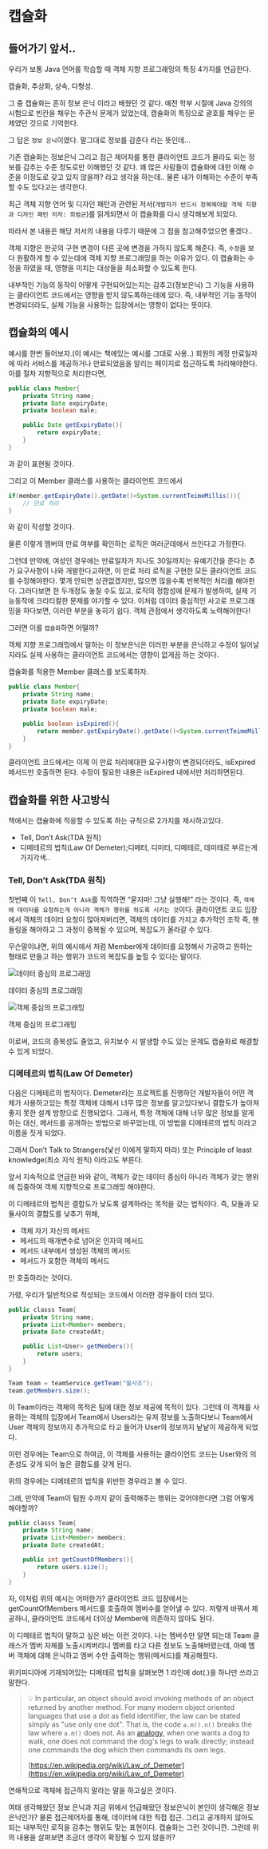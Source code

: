 # 캡슐화

## 들어가기 앞서..

우리가 보통 Java 언어를 학습할 때 객체 지향 프로그래밍의 특징 4가지를 언급한다.

캡슐화, 추상화, 상속, 다형성.

그 중 캡슐화는 흔히 정보 은닉 이라고 배웠던 것 같다. 예전 학부 시절에 Java 강의의 시험으로 빈칸을 채우는 주관식 문제가 있었는데, 캡슐화의 특징으로 괄호를 채우는 문제였던 것으로 기억한다.

그 답은 `정보 은닉`이였다. 말그대로 정보를 감춘다 라는 뜻인데…

기존 캡슐화는 정보은닉 그리고 접근 제어자를 통한 클라이언트 코드가 몰라도 되는 정보를 감추는 수준 정도로만 이해했던 것 같다. 꽤 많은 사람들이 캡슐화에 대한 이해 수준을 이정도로 갖고 있지 않을까? 라고 생각을 하는데.. 물론 내가 이해하는 수준이 부족할 수도 있다고는 생각한다.

 최근 객체 지향 언어 및 디자인 패턴과 관련된 저서(`개발자가 반드시 정복해야할 객체 지향과 디자인 패턴 저자: 최범균`)를 읽게되면서 이 캡슐화를 다시 생각해보게 되었다.

따라서 본 내용은 해당 저서의 내용을 다루기 때문에 그 점을 참고해주었으면 좋겠다..

객체 지향은 한곳의 구현 변경이 다른 곳에 변경을 가하지 않도록 해준다. 즉, `수정`을 보다 원활하게 할 수 있는데에 객체 지향 프로그래밍을 하는 이유가 있다. 이 캡슐화는 수정을 하였을 때, 영향을 미치는 대상들을 최소화할 수 있도록 한다.

내부적인 기능의 동작이 어떻게 구현되어있는지는 감추고(정보은닉) 그 기능을 사용하는 클라이언트 코드에서는 영향을 받지 않도록하는데에 있다. 즉, 내부적인 기능 동작이 변경되더라도, 실제 기능을 사용하는 입장에서는 영향이 없다는 뜻이다.

## 캡슐화의 예시

예시를 한번 들어보자.(이 예시는 책에있는 예시를 그대로 사용..) 회원의 계정 만료일자에 따라 서비스를 제공하거나 만료되었음을 알리는 페이지로 접근하도록 처리해야한다. 이를 절차 지향적으로 처리한다면,

```java
public class Member{
	private String name;
	private Date expiryDate;
	private boolean male;

	public Date getExpiryDate(){
		return expiryDate;
	}
}
```

과 같이 표현될 것이다.

그리고 이 Member 클래스를 사용하는 클라이언트 코드에서

```java
if(member.getExpiryDate().getDate()<System.currentTeimeMillis()){
	// 만료 처리
}
```

와 같이 작성할 것이다.

물론 이렇게 멤버의 만료 여부를 확인하는 로직은 여러군데에서 쓰인다고 가정한다.

그런데 만약에, 여성인 경우에는 만료일자가 지나도 30일까지는 유예기간을 준다는 추가 요구사항이 나와 개발한다고하면, 이 만료 처리 로직을 구현한 모든 클라이언트 코드를 수정해야한다. 몇개 안되면 상관없겠지만, 많으면 많을수록 반복적인 처리를 해야한다. 그러다보면 한 두개정도 놓칠 수도 있고, 로직의 정합성에 문제가 발생하여, 실제 기능동작에 크리티컬한 문제를 야기할 수 있다. 이처럼 데이터 중심적인 사고로 프로그래밍을 하다보면, 이러한 부분을 놓히기 쉽다. 객체 관점에서 생각하도록 노력해야한다!

그러면 이를 `캡슐화`하면 어떨까?

객체 지향 프로그래밍에서 말하는 이 정보은닉은 이러한 부분을 은닉하고 수정이 일어날지라도 실제 사용하는 클라이언트 코드에서는 영향이 없게끔 하는 것이다.

캡슐화를 적용한 Member 클래스를 보도록하자.

```java
public class Member{
	private String name;
	private Date expiryDate;
	private boolean male;

	public boolean isExpired(){
		return member.getExpiryDate().getDate()<System.currentTeimeMillis();
	}
}
```

클라이언트 코드에서는 이제 이 만료 처리에대한 요구사항이 변경되더라도, isExpired 메서드만 호출하면 된다. 수정이 필요한 내용은 isExpired 내에서만 처리하면된다.

## 캡슐화를 위한 사고방식

책에서는 캡슐화에 적응할 수 있도록 하는 규칙으로 2가지를 제시하고있다.

- Tell, Don’t Ask(TDA 원칙)
- 디메테르의 법칙(Law Of Demeter);디메터, 디미터, 디메테르, 데미테르 부르는게 가지각색..

### Tell, Don’t Ask(TDA 원칙)

첫번째 이 `Tell, Don’t Ask`를 직역하면  “묻지마! 그냥 실행해!” 라는 것이다. 즉, `객체에 데이터를 요청하는게 아니라 객체가 행위를 하도록 시키는 것`이다. 클라이언트 코드 입장에서 객체의 데이터 요청이 많아져버리면, 객체의 데이터를 가지고 추가적인 조작 즉, 핸들링을 해야하고 그 과정이 중복될 수 있으며, 복잡도가 올라갈 수 있다.

무슨말이냐면, 위의 예시에서 처럼 Member에게 데이터를 요청해서 가공하고 원하는 형태로 만들고 하는 행위가 코드의 복잡도를 높힐 수 있다는 말이다.

![데이터 중심의 프로그래밍](캡슐화/Untitled.png)

데이터 중심의 프로그래밍

![객체 중심의 프로그래밍](캡슐화/Untitled%201.png)

객체 중심의 프로그래밍

이로써, 코드의 중복성도 줄었고, 유지보수 시 발생할 수도 있는 문제도 캡슐화로 해결할 수 있게 되었다.

### 디메테르의 법칙(Law Of Demeter)

다음은 디메테르의 법칙이다. Demeter라는 프로젝트를 진행하던 개발자들이 어떤 객체가 사용하고있는 특정 객체에 대해서 너무 많은 정보를 알고있다보니 결합도가 높아져 좋지 못한 설계 방향으로 진행되었다. 그래서, 특정 객체에 대해 너무 많은 정보를 알게하는 대신, 메서드를 공개하는 방법으로 바꾸었는데, 이 방법을 디메테르의 법칙 이라고 이름을 짓게 되었다.

그래서 Don’t Talk to Strangers(낯선 이에게 말하지 마라) 또는 Principle of least knowledge(최소 지식 원칙) 이라고도 부른다.

앞서 지속적으로 언급한 바와 같이, 객체가 갖는 데이터 중심이 아니라 객체가 갖는 행위에 집중하여 객체 지향적으로 프로그래밍 해야한다.

이 디메테르의 법칙은 결합도가 낮도록 설계하라는 목적을 갖는 법칙이다. 즉, 모듈과 모듈사이의 결합도를 낮추기 위해,

- 객체 자기 자신의 메서드
- 메서드의 매개변수로 넘어온 인자의 메서드
- 메서드 내부에서 생성된 객체의 메서드
- 메서드가 포함한 객체의 메서드

만 호출하라는 것이다.

가령, 우리가 일반적으로 작성되는 코드에서 이러한 경우들이 더러 있다.

```java
public classs Team{
	private String name;
	private List<Member> members;
	private Date createdAt;

	public List<User> getMembers(){
		return users;
	}
}
```

```java
Team team = teamService.getTeam("불사조");
team.getMembers.size();
```

이 Team이라는 객체의 목적은 팀에 대한 정보 제공에 목적이 있다. 그런데 이 객체를 사용하는 객체의 입장에서 Team에서 Users라는 유저 정보를 노출하다보니 Team에서 User 객체의 정보까지 추가적으로 타고 들어가 User의 정보까지 낱낱이 제공하게 되었다.

이런 경우에는 Team으로 하여금, 이 객체를 사용하는 클라이언트 코드는 User와의 의존성도 갖게 되어 높은 결합도를 갖게 된다.

위의 경우에는 디메테르의 법칙을 위반한 경우라고 볼 수 있다.

그래, 만약에 Team이 팀원 수까지 같이 출력해주는 행위는 갖어야한다면 그럼 어떻게 해야할까?

```java
public classs Team{
	private String name;
	private List<Member> members;
	private Date createdAt;

	public int getCountOfMembers(){
		return users.size();
	}
}
```

자, 이처럼 위의 예시는 어떠한가? 클라이언트 코드 입장에서는 getCountOfMembers 메서드를 호출하여 멤버수를 얻어낼 수 있다. 저렇게 바꿔서 제공하니, 클라이언트 코드에서 더이상 Member에 의존하지 않아도 된다.

이 디메테르 법칙이 말하고 싶은 바는 이런 것이다. 나는 멤버수만 알면 되는데 Team 클래스가 멤버 자체를 노출시켜버리니 멤버를 타고 다른 정보도 노출해버렸는데, 아예 멤버 객체에 대해 은닉하고 멤버 수만 출력하는 행위(메서드)를 제공해줬다.

위키피디아에 기재되어있는 디메테르 법칙을 살펴보면 1 라인에 dot(.)을 하나만 쓰라고 말한다.

>💡 In particular, an object should avoid invoking methods of an object returned by another method. For many modern object oriented languages that use a dot as field identifier, the law can be stated simply as "use only one dot". That is, the code `a.m().n()` breaks the law where `a.m()` does not. As an [analogy](https://en.wikipedia.org/wiki/Analogy), when one wants a dog to walk, one does not command the dog's legs to walk directly; instead one commands the dog which then commands its own legs.
>
> [https://en.wikipedia.org/wiki/Law_of_Demeter](https://en.wikipedia.org/wiki/Law_of_Demeter)


연쇄적으로 객체에 접근하지 말라는 말을 하고싶은 것이다.

여태 생각해왔던 정보 은닉과 지금 위에서 언급해왔던 정보은닉이 본인이 생각해온 정보 은닉인가? 물론 접근제어자를 통해, 데이터에 대한 직접 접근. 그리고 공개하지 않아도되는 내부적인 로직을 감추는 행위도 맞는 표현이다. 캡슐화는 그런 것이니깐. 그런데 위의 내용을 살펴보면 조금더 생각이 확장될 수 있지 않을까?